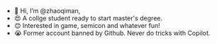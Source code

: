 - 👋 Hi, I’m @zhaoqiman,
- 😍 A collge student ready to start master's degree.
- 😊 Interested in game, semicon and whatever fun!
- 😭 Former account banned by Github. Never do tricks with Copilot.

<!---
zhaoqiman/zhaoqiman is a ✨ special ✨ repository because its `README.md` (this file) appears on your GitHub profile.
You can click the Preview link to take a look at your changes.
--->
